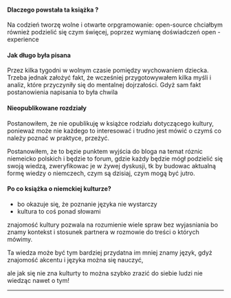 #### Dlaczego powstała ta książka ?

Na codzień tworzę wolne i otwarte orpgramowanie: open-source
chciałbym również podzielić się czym święcej, poprzez wymianę doświadczeń open - experience


#### Jak długo była pisana

Przez kilka tygodni w wolnym czasie pomiędzy wychowaniem dziecka.
Trzeba jednak założyć fakt, że wcześniej przygotowywałem kilka myśli
i analiz, które przyczyniły się do mentalnej dojrzałości.
Gdyż sam fakt postanowienia napisania to była chwila

#### Nieopublikowane rozdziały

Postanowiłem, że nie opublikuję w książce rodziału dotyczącego kultury, 
ponieważ może nie każdego to interesować i trudno jest mówić o czymś co należy poznać w praktyce, 
przeżyć.

Postanowiłem, że to bęzie punktem wyjścia do bloga na temat róznic niemeicko polskich
i będzie to forum, gdzie każdy będzie mógł podzielić się swoją wiedzą, zweryfikowac je 
w żywej dyskusji, tk by budowac aktualną formę wiedzy o niemczech, czym są dzisiaj, czym 
mogą być jutro.



#### Po co książka o niemckiej kulturze?

+ bo okazuje się, że poznanie języka nie wystarczy
+ kultura to coś ponad słowami

znajomość kultury pozwala na rozumienie wiele spraw bez wyjasniania
bo znamy kontekst i stosunek partnera w rozmowie do treści o których mówimy.

Ta wiedza może być tym bardziej przydatna im mniej znamy język, gdyż znajomość akcentu i języka można się nauczyć,

ale jak się nie zna kulturty to można szybko zrazić do siebie ludzi nie wiedząc nawet o tym!



-----

<!-- > [bohaterowie](bohaterowie.md) -->
